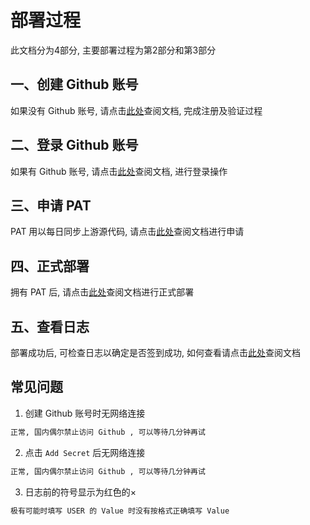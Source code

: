 # 部署过程

此文档分为4部分, 主要部署过程为第2部分和第3部分

## 一、创建 Github 账号

如果没有 Github 账号, 请点击[此处](https://gitee.com/chiupam/Epidemic/blob/master/toturail/create_account.md)查阅文档, 完成注册及验证过程

## 二、登录 Github 账号

如果有 Github 账号, 请点击[此处](https://gitee.com/chiupam/Epidemic/blob/master/toturail/login.md)查阅文档, 进行登录操作

## 三、申请 PAT

PAT 用以每日同步上游源代码, 请点击[此处](https://gitee.com/chiupam/Epidemic/blob/master/toturail/PAT.md)查阅文档进行申请

## 四、正式部署

拥有 PAT 后, 请点击[此处](https://gitee.com/chiupam/Epidemic/blob/master/toturail/main.md)查阅文档进行正式部署

## 五、查看日志

部署成功后, 可检查日志以确定是否签到成功, 如何查看请点击[此处](https://gitee.com/chiupam/Epidemic/blob/master/toturail/check_log.md)查阅文档

## 常见问题

1. 创建 Github 账号时无网络连接

```txt
正常, 国内偶尔禁止访问 Github , 可以等待几分钟再试
```

2. 点击 `Add Secret` 后无网络连接

```txt
正常, 国内偶尔禁止访问 Github , 可以等待几分钟再试
```

3. 日志前的符号显示为红色的×

```txt
极有可能时填写 USER 的 Value 时没有按格式正确填写 Value
```
